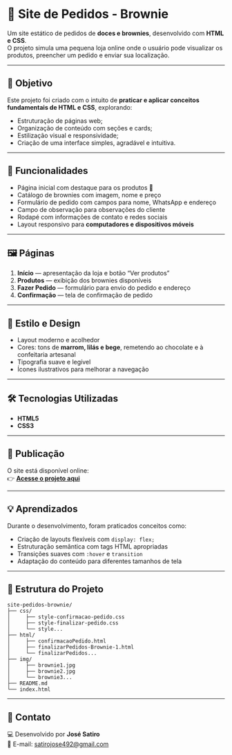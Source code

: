 # 🍫 Site de Pedidos - Brownie

Um site estático de pedidos de **doces e brownies**, desenvolvido com **HTML e CSS**.  
O projeto simula uma pequena loja online onde o usuário pode visualizar os produtos, preencher um pedido e enviar sua localização.

---

## 🎯 Objetivo

Este projeto foi criado com o intuito de **praticar e aplicar conceitos fundamentais de HTML e CSS**, explorando:
- Estruturação de páginas web;
- Organização de conteúdo com seções e cards;
- Estilização visual e responsividade;
- Criação de uma interface simples, agradável e intuitiva.

---

## 🧁 Funcionalidades

- Página inicial com destaque para os produtos 🍬  
- Catálogo de brownies com imagem, nome e preço  
- Formulário de pedido com campos para nome, WhatsApp e endereço  
- Campo de observação para observações do cliente  
- Rodapé com informações de contato e redes sociais  
- Layout responsivo para **computadores e dispositivos móveis**

---

## 🖼️ Páginas

1. **Início** — apresentação da loja e botão “Ver produtos”  
2. **Produtos** — exibição dos brownies disponíveis  
3. **Fazer Pedido** — formulário para envio do pedido e endereço  
4. **Confirmação** — tela de confirmação de pedido  

---

## 🎨 Estilo e Design

- Layout moderno e acolhedor  
- Cores: tons de **marrom, lilás e bege**, remetendo ao chocolate e à confeitaria artesanal  
- Tipografia suave e legível  
- Ícones ilustrativos para melhorar a navegação  

---

## 🛠️ Tecnologias Utilizadas

- **HTML5**
- **CSS3**

---

## 🚀 Publicação

O site está disponível online:  
👉 **[Acesse o projeto aqui](https://satirodev.github.io/site-pedidos-brownie/)**

---

## 💡 Aprendizados

Durante o desenvolvimento, foram praticados conceitos como:
- Criação de layouts flexíveis com `display: flex;`
- Estruturação semântica com tags HTML apropriadas  
- Transições suaves com `:hover` e `transition`  
- Adaptação do conteúdo para diferentes tamanhos de tela  

---

## 📂 Estrutura do Projeto

```
site-pedidos-brownie/
├── css/
│     ├── style-confirmacao-pedido.css
│     ├── style-finalizar-pedido.css
│     └── style...
├── html/
│     ├── confirmacaoPedido.html
│     ├── finalizarPedidos-Brownie-1.html
│     └── finalizarPedidos...
├── img/
│     ├── brownie1.jpg
│     ├── brownie2.jpg
│     └── brownie3...
├── README.md
└── index.html
```

---

## 📧 Contato

💻 Desenvolvido por **José Satiro**  
📧 E-mail: satirojose492@gmail.com

